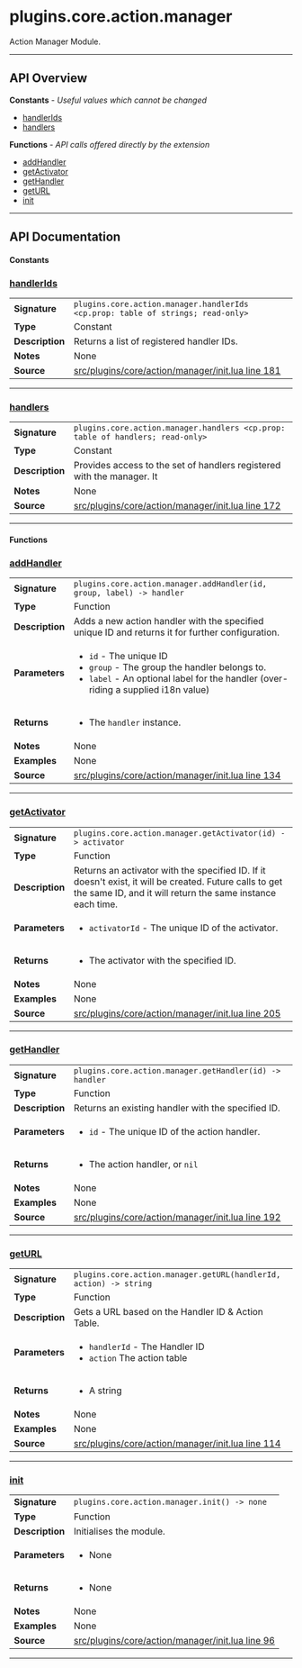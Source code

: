 # plugins.core.action.manager

Action Manager Module.

---

## API Overview
**Constants** - _Useful values which cannot be changed_
 * [handlerIds](#handlerids)
 * [handlers](#handlers)

**Functions** - _API calls offered directly by the extension_
 * [addHandler](#addhandler)
 * [getActivator](#getactivator)
 * [getHandler](#gethandler)
 * [getURL](#geturl)
 * [init](#init)


---

## API Documentation

#### Constants


### [handlerIds](#handlerids)

|                                             |                                                                                     |
| --------------------------------------------|-------------------------------------------------------------------------------------|
| **Signature**                               | `plugins.core.action.manager.handlerIds <cp.prop: table of strings; read-only>`                                                                    |
| **Type**                                    | Constant                                                                     |
| **Description**                             | Returns a list of registered handler IDs.                                                                     |
| **Notes**                                   | None |
| **Source**                                  | [src/plugins/core/action/manager/init.lua line 181](https://github.com/CommandPost/CommandPost/blob/develop/src/plugins/core/action/manager/init.lua#L181) |

---


### [handlers](#handlers)

|                                             |                                                                                     |
| --------------------------------------------|-------------------------------------------------------------------------------------|
| **Signature**                               | `plugins.core.action.manager.handlers <cp.prop: table of handlers; read-only>`                                                                    |
| **Type**                                    | Constant                                                                     |
| **Description**                             | Provides access to the set of handlers registered with the manager. It                                                                     |
| **Notes**                                   | None |
| **Source**                                  | [src/plugins/core/action/manager/init.lua line 172](https://github.com/CommandPost/CommandPost/blob/develop/src/plugins/core/action/manager/init.lua#L172) |

---

#### Functions


### [addHandler](#addhandler)

|                                             |                                                                                     |
| --------------------------------------------|-------------------------------------------------------------------------------------|
| **Signature**                               | `plugins.core.action.manager.addHandler(id, group, label) -> handler`                                                                    |
| **Type**                                    | Function                                                                     |
| **Description**                             | Adds a new action handler with the specified unique ID and returns it for further configuration.                                                                     |
| **Parameters**                              | <ul><li>`id`		- The unique ID</li><li>`group`   - The group the handler belongs to.</li><li>`label`   - An optional label for the handler (over-riding a supplied i18n value)</li></ul> |
| **Returns**                                 | <ul><li>The `handler` instance.</li></ul>          |
| **Notes**                                   | None |
| **Examples**                                | None |
| **Source**                                  | [src/plugins/core/action/manager/init.lua line 134](https://github.com/CommandPost/CommandPost/blob/develop/src/plugins/core/action/manager/init.lua#L134) |

---


### [getActivator](#getactivator)

|                                             |                                                                                     |
| --------------------------------------------|-------------------------------------------------------------------------------------|
| **Signature**                               | `plugins.core.action.manager.getActivator(id) -> activator`                                                                    |
| **Type**                                    | Function                                                                     |
| **Description**                             | Returns an activator with the specified ID. If it doesn't exist, it will be created. Future calls to get the same ID, and it will return the same instance each time.                                                                     |
| **Parameters**                              | <ul><li>`activatorId`		- The unique ID of the activator.</li></ul> |
| **Returns**                                 | <ul><li>The activator with the specified ID.</li></ul>          |
| **Notes**                                   | None |
| **Examples**                                | None |
| **Source**                                  | [src/plugins/core/action/manager/init.lua line 205](https://github.com/CommandPost/CommandPost/blob/develop/src/plugins/core/action/manager/init.lua#L205) |

---


### [getHandler](#gethandler)

|                                             |                                                                                     |
| --------------------------------------------|-------------------------------------------------------------------------------------|
| **Signature**                               | `plugins.core.action.manager.getHandler(id) -> handler`                                                                    |
| **Type**                                    | Function                                                                     |
| **Description**                             | Returns an existing handler with the specified ID.                                                                     |
| **Parameters**                              | <ul><li>`id`			- The unique ID of the action handler.</li></ul> |
| **Returns**                                 | <ul><li>The action handler, or `nil`</li></ul>          |
| **Notes**                                   | None |
| **Examples**                                | None |
| **Source**                                  | [src/plugins/core/action/manager/init.lua line 192](https://github.com/CommandPost/CommandPost/blob/develop/src/plugins/core/action/manager/init.lua#L192) |

---


### [getURL](#geturl)

|                                             |                                                                                     |
| --------------------------------------------|-------------------------------------------------------------------------------------|
| **Signature**                               | `plugins.core.action.manager.getURL(handlerId, action) -> string`                                                                    |
| **Type**                                    | Function                                                                     |
| **Description**                             | Gets a URL based on the Handler ID & Action Table.                                                                     |
| **Parameters**                              | <ul><li>`handlerId` - The Handler ID</li><li>`action` The action table</li></ul> |
| **Returns**                                 | <ul><li>A string</li></ul>          |
| **Notes**                                   | None |
| **Examples**                                | None |
| **Source**                                  | [src/plugins/core/action/manager/init.lua line 114](https://github.com/CommandPost/CommandPost/blob/develop/src/plugins/core/action/manager/init.lua#L114) |

---


### [init](#init)

|                                             |                                                                                     |
| --------------------------------------------|-------------------------------------------------------------------------------------|
| **Signature**                               | `plugins.core.action.manager.init() -> none`                                                                    |
| **Type**                                    | Function                                                                     |
| **Description**                             | Initialises the module.                                                                     |
| **Parameters**                              | <ul><li>None</li></ul> |
| **Returns**                                 | <ul><li>None</li></ul>          |
| **Notes**                                   | None |
| **Examples**                                | None |
| **Source**                                  | [src/plugins/core/action/manager/init.lua line 96](https://github.com/CommandPost/CommandPost/blob/develop/src/plugins/core/action/manager/init.lua#L96) |

---

